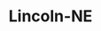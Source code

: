 ---
title: Lincoln-NE
slug: lincoln-ne
f_state:
- cms/state/nebraska.md
f_locations:
- cms/payday-loan/a-b-c-cash-296.md
- cms/payday-loan/abc-cash-779.md
- cms/payday-loan/abc-cash-780.md
- cms/payday-loan/abc-money-transaction-798.md
- cms/payday-loan/ace-cash-advance-884.md
- cms/payday-loan/advance-america-2048.md
- cms/payday-loan/advance-america-2055.md
- cms/payday-loan/advance-america-2056.md
- cms/payday-loan/advance-america-2057.md
- cms/payday-loan/advanced-cash-3491.md
- cms/payday-loan/advanced-cash-3492.md
- cms/payday-loan/advanced-cash-check-cashing-3497.md
- cms/payday-loan/advanced-cash-check-cashing-3498.md
- cms/payday-loan/advanced-cash-check-cashing-3499.md
- cms/payday-loan/advanced-cash-check-cashing-3500.md
- cms/payday-loan/carrell-inc-6076.md
- cms/payday-loan/cash-advance-6456.md
- cms/payday-loan/cash-advance-6457.md
- cms/payday-loan/cash-depot-7014.md
- cms/payday-loan/cash-depot-7015.md
- cms/payday-loan/cash-depot-7035.md
- cms/payday-loan/cash-post-8350.md
- cms/payday-loan/cash-solutions-8392.md
- cms/payday-loan/cash-solutions-8393.md
- cms/payday-loan/cash-solutions-inc-8395.md
- cms/payday-loan/check-into-cash-12231.md
- cms/payday-loan/check-into-cash-inc-13081.md
- cms/payday-loan/check-into-cash-inc-13085.md
- cms/payday-loan/checkpoint-14402.md
- cms/payday-loan/e-zee-cash-16335.md
- cms/payday-loan/e-zee-cash-16430.md
- cms/payday-loan/express-check-advance-17048.md
- cms/payday-loan/express-money-17168.md
- cms/payday-loan/ez-money-check-cashing-17336.md
- cms/payday-loan/ezpayday-advance-17392.md
- cms/payday-loan/fast-bucks-17544.md
- cms/payday-loan/fast-money-17877.md
- cms/payday-loan/hold-a-check-19439.md
- cms/payday-loan/hold-a-check-19440.md
- cms/payday-loan/j-h-k-inc-19794.md
- cms/payday-loan/minster-money-usa-20902.md
- cms/payday-loan/mister-money-20940.md
- cms/payday-loan/nebraska-check-cashers-paycheck-advance-22925.md
- cms/payday-loan/nebraska-check-cashers-paycheck-advance-22926.md
- cms/payday-loan/paycheck-advance-23632.md
- cms/payday-loan/paycheck-advance-23636.md
- cms/payday-loan/paycheck-advance-23637.md
- cms/payday-loan/paycheck-advance-23638.md
- cms/payday-loan/paycheck-advance-23639.md
- cms/payday-loan/paycheck-advance-23640.md
- cms/payday-loan/paycheck-advance-23641.md
- cms/payday-loan/paycheck-advance-23642.md
- cms/payday-loan/paycheck-advance-nebraska-ch-23668.md
- cms/payday-loan/paycheck-advance-nebraska-ch-23669.md
- cms/payday-loan/paycheck-advance-nebraska-ch-23670.md
- cms/payday-loan/paycheck-advance-nebraska-ch-23671.md
- cms/payday-loan/paycheck-advance-nebraska-check-cashers-23672.md
- cms/payday-loan/paycheck-advance-nebraska-check-cashers-23673.md
- cms/payday-loan/paycheck-advance-nebraska-check-cashers-23674.md
- cms/payday-loan/paycheck-advance-and-check-cashers-23675.md
- cms/payday-loan/paycheck-advance-and-check-cashers-23676.md
- cms/payday-loan/paycheck-advance-and-check-cashers-23677.md
- cms/payday-loan/paycheck-advance-nebraska-ck-23684.md
- cms/payday-loan/paycheck-advance-nebraska-ck-c-23685.md
- cms/payday-loan/payday-usa-24112.md
- cms/payday-loan/paymaster-checkwriter-sales-service-24189.md
- cms/payday-loan/quick-cash-inc-25115.md
- cms/payday-loan/red-d-cash-25792.md
- cms/payday-loan/red-d-cash-inc-25796.md
- cms/payday-loan/robert-frecichs-26044.md
updated-on: '2024-05-30T13:41:28.615Z'
created-on: '2024-05-30T13:41:28.615Z'
published-on: '2024-05-30T13:54:32.469Z'
f_city: Lincoln
layout: '[city].html'
tags: city
---